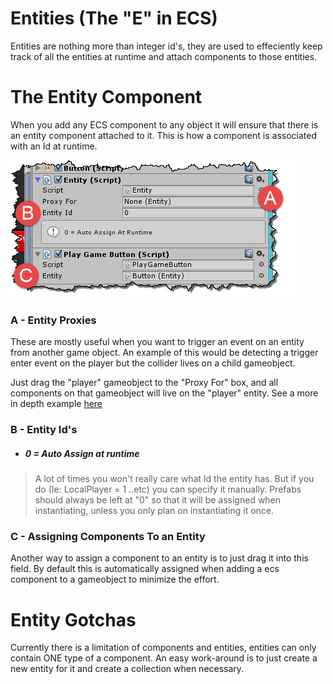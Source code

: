 # Entities (The "E" in ECS)
Entities are nothing more than integer id's, they are used to effeciently keep track of all the entities at runtime and attach components to those entities.

# The Entity Component
When you add any ECS component to any object it will ensure that there is an entity component attached to it.  This is how a component is associated with an Id at runtime.

![](../images/MePCLEc.png)
### A - Entity Proxies
These are mostly useful when you want to trigger an event on an entity from another game object.
An example of this would be detecting a trigger enter event on the player but the collider lives on a child gameobject.

Just drag the "player" gameobject to the "Proxy For" box, and all components on that gameobject will live on the "player" entity.
See a more in depth example [here](API/EntityProxies.md)

### B - Entity Id's
- ##### 0 = Auto Assign at runtime
> A lot of times you won't really care what Id the entity has.  But if you do (Ie: LocalPlayer = 1 ..etc) you can specify it manually.  Prefabs should always be left at "0" so that it will be assigned when instantiating, unless you only plan on instantiating it once.

### C - Assigning Components To an Entity
Another way to assign a component to an entity is to just drag it into this field.  By default this is automatically assigned when adding a ecs component to a gameobject to minimize the effort.


# Entity Gotchas
Currently there is a limitation of components and entities, entities can only contain ONE type of a component.  An easy work-around is to just create a new entity for it and create a collection when necessary.
